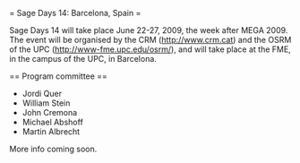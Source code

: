 = Sage Days 14: Barcelona, Spain =

Sage Days 14 will take place June 22-27, 2009, the week after MEGA 2009. The event will be organised by the CRM (http://www.crm.cat) and the OSRM of the UPC (http://www-fme.upc.edu/osrm/), and will take place at the FME, in the campus of the UPC, in Barcelona.

== Program committee ==

 * Jordi Quer
 * William Stein
 * John Cremona
 * Michael Abshoff
 * Martin Albrecht

More info coming soon.
